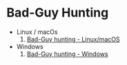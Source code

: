 # Bad-Guy Hunting

- Linux / macOs
    1. [Bad-Guy hunting - Linux/macOS](use-senzings-truth-set-data-linux-macos.md)
- Windows
    1. [Bad-Guy hunting - Windows](use-senzings-truth-set-data-windows.md)
